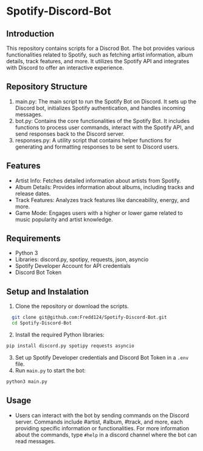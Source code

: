 # Spotify-Discord-Bot

## Introduction
This repository contains scripts for a Discrod Bot. The bot provides various functionalities related to Spotify, such as fetching artist information, album details, track features, and more. It utilizes the Spotify API and integrates with Discord to offer an interactive experience.

## Repository Structure
  1. main.py: The main script to run the Spotify Bot on Discord. It sets up the Discord bot, initializes Spotify authentication, and handles incoming messages.
  2. bot.py: Contains the core functionalities of the Spotify Bot. It includes functions to process user commands, interact with the Spotify API, and send responses back to the Discord server.
  3. responses.py: A utility script that contains helper functions for generating and formatting responses to be sent to Discord users.

## Features 
  * Artist Info: Fetches detailed information about artists from Spotify.
  * Album Details: Provides information about albums, including tracks and release dates.
  * Track Features: Analyzes track features like danceability, energy, and more.
  * Game Mode: Engages users with a higher or lower game related to music popularity and artist knowledge.

## Requirements
- Python 3
- Libraries: discord.py, spotipy, requests, json, asyncio
- Spotify Developer Account for API credentials
- Discord Bot Token

## Setup and Instalation
  1. Clone the repository or download the scripts.
   ```bash
     git clone git@github.com:Fredd124/Spotify-Discord-Bot.git
     cd Spotify-Discord-Bot
   ```
  2. Install the required Python libraries:
   ```bash
   pip install discord.py spotipy requests asyncio
   ````
  3. Set up Spotify Developer credentials and Discord Bot Token in a `.env` file.
  4. Run `main.py` to start the bot:
   ```bash
   python3 main.py
   ```
## Usage
  * Users can interact with the bot by sending commands on the Discord server. Commands include #artist, #album, #track, and more, each providing specific information or functionalities. For more information about the commands, type `#help` in a discord channel where the bot can read messages.
     
